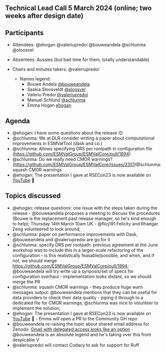 ## Technical Lead Call 5 March 2024 (online; two weeks after design date)

## Participants
- Attendees: @ehogan @valeriupredoi @bouweandela @schlunma @sloosvel
- Absentees: Aussies (but bad time for them, totally understandable)
- Chairs and minutes takers: @valeriupredoi

  - Names legend:
    - Bouwe Andela [@bouweandela](https://github.com/bouweandela)
    - Saskia Sloosveldt [@sloosvel](https://github.com/sloosvel)
    - Valeriu Predoi [@valeriupredoi](https://github.com/valeriupredoi)
    - Manuel Schlund [@schlunma](https://github.com/schlunma)
    - Emma Hogan [ehogan](https://github.com/ehogan)

## Agenda

- @ehogan: I have some questions about the release :blush:
- @schlunma: We at DLR consider writing a paper about computational improvements in ESMValTool (dask and co.)
- @schlunma: Allows specifying DRS per rootpath in configuration file (https://github.com/ESMValGroup/ESMValCore/pull/1894)
- @schlunma: Do we really need CMOR warnings? (https://github.com/ESMValGroup/ESMValCore/issues/2351)@schlunma: squash CMOR warnings
- @ehogan: The presentation I gave at RSECon23 is now available on [YouTube](https://www.youtube.com/watch?v=UVgvQXgWSRQ) :tada:


## Topics discussed

- @ehogan: release questions: one issue with the steps taken during the release - @bouweandela proposes a meeting to discuss the procedures (Bouwe is the replacement past release manager, so he's kind enough to help); Thursday 14th March 10am UK - @flicj191 Felicity and Rhaegar Zeng volunteered to look around;
- @schlunma: paper on performance improvements with Dask, @bouweandela and @valeriupredoi are go for it
- @schlunma: specify DRS per rootpath: previous agreement at the June workshop was to include this in a larger-scale refactoring of the configuration - is this realistically feasable/possible, and when, and if not, we should merge https://github.com/ESMValGroup/ESMValCore/pull/1894; @bouweandela will try write up a synposis/set of specs for configuration overhaul - implementation looks distant, so we should merge the PR
- @schlunma: squash CMOR warnings - they produce huge warn messages output: @bouweandela mentions that they can be useful for data providers to check their data quality - piping it through to a dedicated file for CMOR warnings, @schlunma was nice to volunteer to implement the solution;
- @ehogan: The presentation I gave at RSECon23 is now available on [YouTube](https://www.youtube.com/watch?v=UVgvQXgWSRQ) :tada: - Emma will open a PR to the Community GH repo
- @bouweandela re-raising the topic about shared email address for Zenodo: [Gmail with delegated access looks like an option](https://support.google.com/mail/answer/138350?hl=en#zippy=%2Cadd-a-delegate) - @bouweandela is an absolute legend and he's taking over this from despicable V
- @valeriupredoi will contact Codacy to ask for support for Ruff
